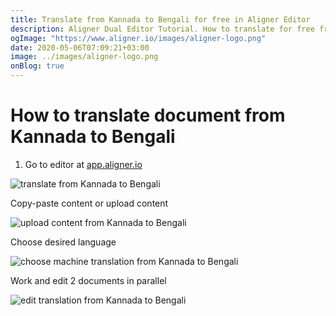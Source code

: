 ```yaml
---
title: Translate from Kannada to Bengali for free in Aligner Editor
description: Aligner Dual Editor Tutorial. How to translate for free from Kannada to Bengali. Aligner is multilingual document management platform. 
ogImage: "https://www.aligner.io/images/aligner-logo.png"
date: 2020-05-06T07:09:21+03:00
image: ../images/aligner-logo.png
onBlog: true
---
```


# How to translate document from Kannada to Bengali

1. Go to editor at [app.aligner.io](https://app.aligner.io "Aligner App web page")

![translate from Kannada to Bengali](../aligner-blank-editor.png "translate from Kannada to Bengali")

Copy-paste content or upload content

![upload content from Kannada to Bengali](../aligner-uploaded-document.png "upload content from Kannada to Bengali")

Choose desired language

![choose machine translation from Kannada to Bengali](../aligner-language-dropdown.png "choose machine translation from Kannada to Bengali")

Work and edit 2 documents in parallel

![edit translation from Kannada to Bengali](../aligner-double-sitded-editor.png "edit translation from Kannada to Bengali")

